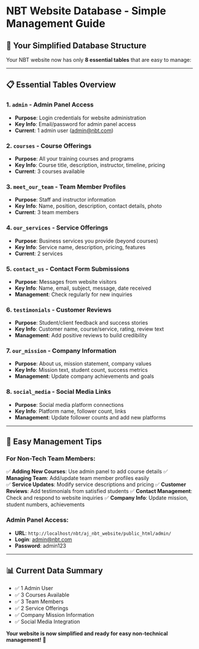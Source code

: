 # NBT Website Database - Simple Management Guide

## 🎯 **Your Simplified Database Structure**

Your NBT website now has only **8 essential tables** that are easy to manage:

---

## 📋 **Essential Tables Overview**

### 1. **`admin`** - Admin Panel Access
- **Purpose**: Login credentials for website administration
- **Key Info**: Email/password for admin panel access
- **Current**: 1 admin user (admin@nbt.com)

### 2. **`courses`** - Course Offerings  
- **Purpose**: All your training courses and programs
- **Key Info**: Course title, description, instructor, timeline, pricing
- **Current**: 3 courses available

### 3. **`meet_our_team`** - Team Member Profiles
- **Purpose**: Staff and instructor information
- **Key Info**: Name, position, description, contact details, photo
- **Current**: 3 team members

### 4. **`our_services`** - Service Offerings
- **Purpose**: Business services you provide (beyond courses)
- **Key Info**: Service name, description, pricing, features
- **Current**: 2 services

### 5. **`contact_us`** - Contact Form Submissions
- **Purpose**: Messages from website visitors
- **Key Info**: Name, email, subject, message, date received
- **Management**: Check regularly for new inquiries

### 6. **`testimonials`** - Customer Reviews
- **Purpose**: Student/client feedback and success stories  
- **Key Info**: Customer name, course/service, rating, review text
- **Management**: Add positive reviews to build credibility

### 7. **`our_mission`** - Company Information
- **Purpose**: About us, mission statement, company values
- **Key Info**: Mission text, student count, success metrics
- **Management**: Update company achievements and goals

### 8. **`social_media`** - Social Media Links
- **Purpose**: Social media platform connections
- **Key Info**: Platform name, follower count, links
- **Management**: Update follower counts and add new platforms

---

## 🚀 **Easy Management Tips**

### **For Non-Tech Team Members:**

✅ **Adding New Courses**: Use admin panel to add course details
✅ **Managing Team**: Add/update team member profiles easily  
✅ **Service Updates**: Modify service descriptions and pricing
✅ **Customer Reviews**: Add testimonials from satisfied students
✅ **Contact Management**: Check and respond to website inquiries
✅ **Company Info**: Update mission, student numbers, achievements

### **Admin Panel Access:**
- **URL**: `http://localhost/nbt/aj_nbt_website/public_html/admin/`
- **Login**: admin@nbt.com
- **Password**: admin123

---

## 📊 **Current Data Summary**
- ✅ 1 Admin User
- ✅ 3 Courses Available  
- ✅ 3 Team Members
- ✅ 2 Service Offerings
- ✅ Company Mission Information
- ✅ Social Media Integration

**Your website is now simplified and ready for easy non-technical management!** 🎉
